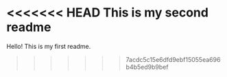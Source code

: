 <<<<<<< HEAD
This is my second readme
=======
Hello! This is my first readme.
>>>>>>> 7acdc5c15e6dfd9ebf15055ea696b4b5ed9b9bef
